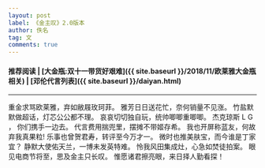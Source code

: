```yaml
---
layout: post
label: 《金主叹》2.0版本
author: 佚名
tag: 文
comments: true
---
```

#### 推荐阅读 | [大金瓶:双十一带货好艰难]({{ site.baseurl }}/2018/11/欧莱雅大金瓶相关) | [邓伦代言列表]({{ site.baseurl }}/daiyan.html) 
---
重金求骂欧莱雅，弃如敝屐玫珂菲。 
雅芳日日送花忙，奈何销量不见涨。 
竹盐默默做超话，灯芯公公都不理。 
哀哀切切独自玩，统帅唧唧重唧唧。 
杰克琼斯 L G ， 你们携手一边去。 
代言费用揣兜里，摆摊不带姬存希。 
我也开屏称蓝友，何故弃我真果粒! 
乐事也曾贺君寿，转评至今万才一。 
微时也推美肤宝，而今谁是丁家宜？ 
静默大使佑天兰，一博未发英特难。 
怜我风田集成灶，心急如焚徒拍案。 
眼见电商节将至，思及金主只长叹。 
惟愿诸君擦亮眼，来日择人勤看探！